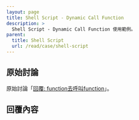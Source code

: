 ```yaml
---
layout: page
title: Shell Script - Dynamic Call Function
description: >
  Shell Script - Dynamic Call Function 使用範例。
parent:
  title: Shell Script
  url: /read/case/shell-script
---
```



## 原始討論

原始討論「[回覆: function去呼叫function](https://www.ubuntu-tw.org/modules/newbb/viewtopic.php?post_id=350654#forumpost350654)」。


## 回覆內容
